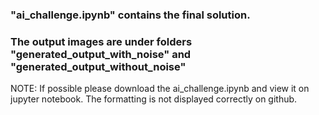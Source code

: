 ### "ai_challenge.ipynb" contains the final solution.

### The output images are under folders "generated_output_with_noise" and "generated_output_without_noise"


NOTE: If possible please download the ai_challenge.ipynb and view it on jupyter notebook. The formatting is not displayed 
      correctly on github.
